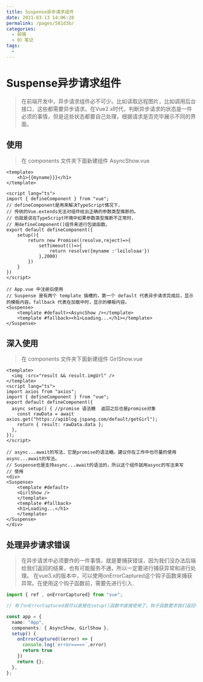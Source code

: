 ```yaml
---
title: Suspense异步请求组件
date: 2021-03-13 14:06:28
permalink: /pages/581d3b/
categories:
  - 前端
  - 0》笔记
tags:
  - 
---
```


# Suspense异步请求组件
> 在前端开发中，异步请求组件必不可少。比如读取远程图片，比如调用后台接口，这些都需要异步请求。在Vue2.x时代，判断异步请求的状态是一件必须的事情，但是这些状态都要自己处理，根据请求是否完毕展示不同的界面。

## 使用
> 在 components 文件夹下面新建组件 AsyncShow.vue
```vue
<template>
    <h1>{{myname}}}</h1>
</template>

<script lang="ts">
import { defineComponent } from "vue";
// defineComponent是用来解决TypeScript情况下，
// 传统的Vue.extends无法对组件给出正确的参数类型推断的。
// 也就是说在TypeScript环境中如果参数类型推断不正常时，
// 用defineComponent()组件来进行包装函数。
export default defineComponent({
    setup(){
        return new Promise((resolve,reject)=>{
            setTimeout(()=>{
                return resolve({myname :'leiloloaa'})
            },2000)
        })
    }
})
</script>

// App.vue 中注册后使用
// Suspense 是有两个 template 插槽的，第一个 default 代表异步请求完成后，显示的模板内容。fallback 代表在加载中时，显示的模板内容。
<Suspense>
    <template #default><AsyncShow /></template>
    <template #fallback><h1>Loading...</h1></template>
</Suspense> 
```

## 深入使用
> 在 components 文件夹下面新建组件 GirlShow.vue
```vue
<template>
  <img :src="result && result.imgUrl" />
</template>
<script lang="ts">
import axios from "axios";
import { defineComponent } from "vue";
export default defineComponent({
  async setup() { //promise 语法糖  返回之后也是promise对象
    const rawData = await axios.get("https://apiblog.jspang.com/default/getGirl");
    return { result: rawData.data };
  },
});
</script>

// async...await的写法，它是promise的语法糖。建议你在工作中也尽量的使用async...await的写法。
// Suspense也是支持async...await的语法的，所以这个组件就用async的写法来写
// 使用
<div>
<Suspense>
    <template #default>
    <GirlShow />
    </template>
    <template #fallback>
    <h1>Loading...</h1>
    </template>
</Suspense>
</div>
```

## 处理异步请求错误
> 在异步请求中必须要作的一件事情，就是要捕获错误，因为我们没办法后端给我们返回的结果，也有可能服务不通，所以一定要进行捕获异常和进行处理。
> 在vue3.x的版本中，可以使用onErrorCaptured这个钩子函数来捕获异常。在使用这个钩子函数前，需要先进行引入.

```ts
import { ref , onErrorCaptured} from "vue";

// 有了onErrorCaptured就可以直接在setup()函数中直接使用了。钩子函数要求我们返回一个布尔值，代表错误是否向上传递，我们这里返回了true。

const app = {
  name: "App",
  components: { AsyncShow, GirlShow },
  setup() {
    onErrorCaptured((error) => {
      console.log(`error====>`,error)
      return true  
    })
    return {};
  },
};
```